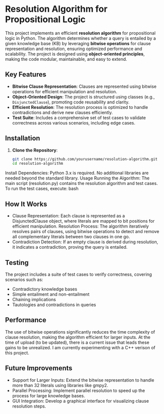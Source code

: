 # Resolution Algorithm for Propositional Logic

This project implements an efficient **resolution algorithm** for propositional logic in Python. The algorithm determines whether a query is entailed by a given knowledge base (KB) by leveraging **bitwise operations** for clause representation and resolution, ensuring optimized performance and scalability. The project is designed using **object-oriented principles**, making the code modular, maintainable, and easy to extend.

## Key Features
- **Bitwise Clause Representation**: Clauses are represented using bitwise operations for efficient manipulation and resolution.
- **Object-Oriented Design**: The project is structured using classes (e.g., `DisjunctedClause`), promoting code reusability and clarity.
- **Efficient Resolution**: The resolution process is optimized to handle contradictions and derive new clauses efficiently.
- **Test Suite**: Includes a comprehensive set of test cases to validate correctness across various scenarios, including edge cases.

## Installation
1. **Clone the Repository**:
   ```bash
   git clone https://github.com/yourusername/resolution-algorithm.git
   cd resolution-algorithm
Install Dependencies:
Python 3.x is required.
No additional libraries are needed beyond the standard library.
Usage
Running the Algorithm:
The main script (resolution.py) contains the resolution algorithm and test cases.
To run the test cases, execute:
bash

## How It Works
- Clause Representation: Each clause is represented as a DisjunctedClause object, where literals are mapped to bit positions for efficient manipulation.
Resolution Process: The algorithm iteratively resolves pairs of clauses, using bitwise operations to detect and remove all complementary literals between two clauses in one go.
- Contradiction Detection: If an empty clause is derived during resolution, it indicates a contradiction, proving the query is entailed.

## Testing
The project includes a suite of test cases to verify correctness, covering scenarios such as:
- Contradictory knowledge bases
- Simple entailment and non-entailment
- Chaining implications
- Tautologies and contradictions in queries

## Performance
The use of bitwise operations significantly reduces the time complexity of clause resolution, making the algorithm efficient for larger inputs. At the time of upload (to be updated), there is a current issue that leads these gains to be unrealized. I am currently experimenting with a C++ verison of this project. 

## Future Improvements
- Support for Larger Inputs: Extend the bitwise representation to handle more than 32 literals using libraries like gmpy2.
- Parallel Processing: Implement parallel resolution to speed up the process for large knowledge bases.
- GUI Integration: Develop a graphical interface for visualizing clause resolution steps.
